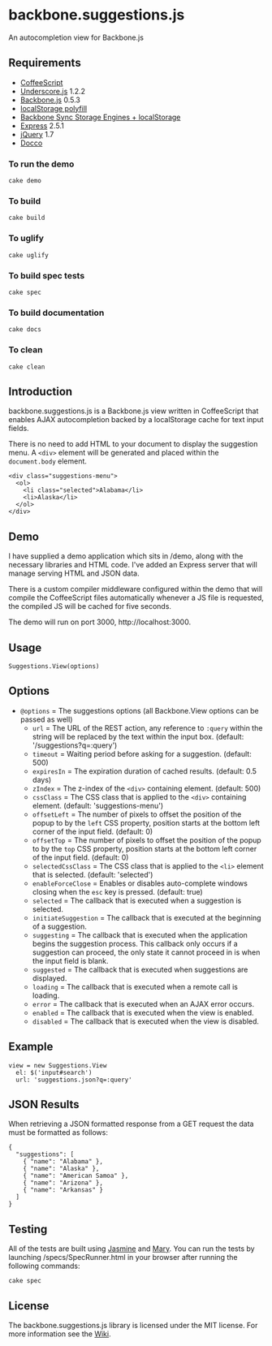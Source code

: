 backbone.suggestions.js
===

An autocompletion view for Backbone.js

Requirements
---
* [CoffeeScript](http://jashkenas.github.com/coffee-script/)
* [Underscore.js](http://documentcloud.github.com/underscore/) 1.2.2
* [Backbone.js](http://documentcloud.github.com/backbone/) 0.5.3
* [localStorage polyfill](https://gist.github.com/350433)
* [Backbone Sync Storage Engines + localStorage](https://gist.github.com/1468270)
* [Express](http://expressjs.com/) 2.5.1
* [jQuery](http://jquery.com) 1.7
* [Docco](http://jashkenas.github.com/docco/)

### To run the demo

    cake demo
    
### To build

    cake build
    
### To uglify

    cake uglify
    
### To build spec tests

    cake spec
    
### To build documentation

    cake docs
    
### To clean

    cake clean

Introduction
---
backbone.suggestions.js is a Backbone.js view written in CoffeeScript that
enables AJAX autocompletion backed by a localStorage cache for text input 
fields.

There is no need to add HTML to your document to display the suggestion menu.
A `<div>` element will be generated and placed within the `document.body`
element.
  
    <div class="suggestions-menu">
      <ol>
        <li class="selected">Alabama</li>
        <li>Alaska</li>
      </ol>
    </div>
    
Demo
---
I have supplied a demo application which sits in /demo, along with the
necessary libraries and HTML code. I've added an Express server that will
manage serving HTML and JSON data.

There is a custom compiler middleware configured within the demo that will
compile the CoffeeScript files automatically whenever a JS file is requested,
the compiled JS will be cached for five seconds.

The demo will run on port 3000, http://localhost:3000.

Usage
---
    Suggestions.View(options)
  
Options
---
* `@options` = The suggestions options (all Backbone.View options can be
  passed as well)
  * `url` = The URL of the REST action, any reference to `:query` within the
    string will be replaced by the text within the input box.
    (default: '/suggestions?q=:query')
  * `timeout` = Waiting period before asking for a suggestion.
    (default: 500)
  * `expiresIn` = The expiration duration of cached results.
    (default: 0.5 days)
  * `zIndex` = The z-index of the `<div>` containing element.
      (default: 500)
  * `cssClass` = The CSS class that is applied to the `<div>` containing
    element.
    (default: 'suggestions-menu')
  * `offsetLeft` = The number of pixels to offset the position of the popup to
    by the `left` CSS property, position starts at the bottom left corner of
    the input field. (default: 0)
  * `offsetTop` = The number of pixels to offset the position of the popup to
    by the `top` CSS property, position starts at the bottom left corner of
    the input field. (default: 0)
  * `selectedCssClass` = The CSS class that is applied to the `<li>` element
    that is selected. (default: 'selected')
  * `enableForceClose` = Enables or disables auto-complete windows closing
    when the `esc` key is pressed. (default: true)
  * `selected` = The callback that is executed when a suggestion is selected.
  * `initiateSuggestion` = The callback that is executed at the beginning of a
    suggestion.
  * `suggesting` = The callback that is executed when the application begins
    the suggestion process. This callback only occurs if a suggestion can
    proceed, the only state it cannot proceed in is when the input field is
    blank.
  * `suggested` = The callback that is executed when suggestions are
    displayed.
  * `loading` = The callback that is executed when a remote call is loading.
  * `error` = The callback that is executed when an AJAX error occurs.
  * `enabled` = The callback that is executed when the view is enabled.
  * `disabled` = The callback that is executed when the view is disabled.
  
Example
---
    view = new Suggestions.View
      el: $('input#search')
      url: 'suggestions.json?q=:query'

JSON Results
---
When retrieving a JSON formatted response from a GET request the data must be
formatted as follows:

    {
      "suggestions": [
        { "name": "Alabama" },
        { "name": "Alaska" },
        { "name": "American Samoa" },
        { "name": "Arizona" },
        { "name": "Arkansas" }
      ]
    }
    
Testing
---
All of the tests are built using [Jasmine](http://pivotal.github.com/jasmine/)
and [Mary](https://github.com/alexeypetrushin/mary). You can run the tests by
launching /specs/SpecRunner.html in your browser after running the following
commands:

    cake spec

License
---
The backbone.suggestions.js library is licensed under the MIT license. For
more information see the [Wiki](https://github.com/mbrio/backbone.suggestions/wiki/License).